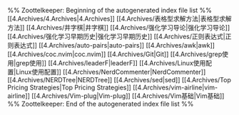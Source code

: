 %% Zoottelkeeper: Beginning of the autogenerated index file list  %%
 [[4.Archives/4.Archives|4.Archives]]
 [[4.Archives/表格型求解方法|表格型求解方法]]
 [[4.Archives/井字棋|井字棋]]
 [[4.Archives/强化学习导论|强化学习导论]]
 [[4.Archives/强化学习早期历史|强化学习早期历史]]
 [[4.Archives/正则表达式|正则表达式]]
 [[4.Archives/auto-pairs|auto-pairs]]
 [[4.Archives/awk|awk]]
 [[4.Archives/coc.nvim|coc.nvim]]
 [[4.Archives/Git|Git]]
 [[4.Archives/grep使用|grep使用]]
 [[4.Archives/leaderF|leaderF]]
 [[4.Archives/Linux使用配置|Linux使用配置]]
 [[4.Archives/NerdCommenter|NerdCommenter]]
 [[4.Archives/NERDTree|NERDTree]]
 [[4.Archives/sed|sed]]
 [[4.Archives/Top Pricing Strategies|Top Pricing Strategies]]
 [[4.Archives/vim-airline|vim-airline]]
 [[4.Archives/Vim-plug|Vim-plug]]
 [[4.Archives/Vim基础|Vim基础]]
%% Zoottelkeeper: End of the autogenerated index file list  %%

